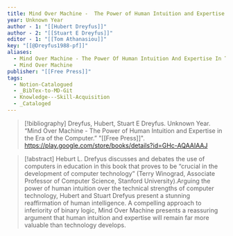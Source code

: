 ```yaml
---
title: Mind Over Machine -  The Power of Human Intuition and Expertise in the Era of the Computer
year: Unknown Year
author - 1: "[[Hubert Dreyfus]]"
author - 2: "[[Stuart E Dreyfus]]"
editor - 1: "[[Tom Athanasiou]]"
key: "[[@Dreyfus1988-pf]]"
aliases:
  - Mind Over Machine - The Power Of Human Intuition And Expertise In The Era Of The Computer
  - Mind Over Machine
publisher: "[[Free Press]]"
tags:
  - Notion-Catalogued
  - _BibTex-to-MD-Git
  - Knowledge---Skill-Acquisition
  - _Cataloged
---
```


> [!bibliography]
> Dreyfus, Hubert, Stuart E Dreyfus. Unknown Year. “Mind Over Machine -  The Power of Human Intuition and Expertise in the Era of the Computer.” "[[Free Press]]". https://play.google.com/store/books/details?id=GHc-AQAAIAAJ

> [!abstract]
> Heburt L. Drefyus discusses and debates the use of computers in education in this book that proves to be “crucial in the development of computer technology” (Terry Winograd, Associate Professor of Computer Science, Stanford University).Arguing the power of human intuition over the technical strengths of computer technology, Hubert and Stuart Drefyus present a stunning reaffirmation of human intelligence. A compelling approach to inferiority of binary logic, Mind Over Machine presents a reassuring argument that human intuition and expertise will remain far more valuable than technology develops.